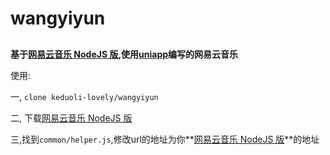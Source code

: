 # wangyiyun

## 

**基于[网易云音乐 NodeJS 版](https://github.com/Binaryify/NeteaseCloudMusicApi),使用[uniapp](https://github.com/Binaryify/NeteaseCloudMusicApi)编写的网易云音乐**

使用: 

一,  `clone keduoli-lovely/wangyiyun`

二, 下载[网易云音乐 NodeJS 版](https://github.com/Binaryify/NeteaseCloudMusicApi)

三,找到`common/helper.js`,修改url的地址为你**[网易云音乐 NodeJS 版](https://github.com/Binaryify/NeteaseCloudMusicApi)**的地址
